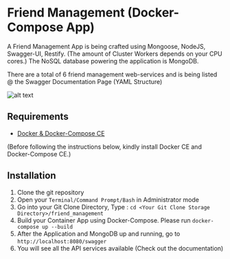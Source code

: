 # Friend Management (Docker-Compose App)

A Friend Management App is being crafted using Mongoose, NodeJS, Swagger-UI, Restify. (The amount of Cluster Workers depends on your CPU cores.)
The NoSQL database powering the application is MongoDB. 

There are a total of 6 friend management web-services and is being listed @ the Swagger Documentation Page (YAML Structure)

![alt text](http://snappyimages.nextwavesrl.netdna-cdn.com/img/77099cf5bd6cf2af25fcbd234d56418e.png)

## Requirements

- [Docker & Docker-Compose CE](https://www.docker.com/)

(Before following the instructions below, kindly install Docker CE and Docker-Compose CE.)

## Installation

1. Clone the git repository  
2. Open your `Terminal/Command Prompt/Bash` in Administrator mode
3. Go into your Git Clone Directory, Type : `cd <Your Git Clone Storage Directory>/friend_management`
3. Build your Container App using Docker-Compose. Please run `docker-compose up --build`
4. After the Application and MongoDB up and running, go to  `http://localhost:8080/swagger`
5. You will see all the API services available (Check out the documentation)
